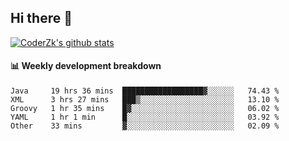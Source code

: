## Hi there 👋

[![CoderZk's github stats](https://github-readme-stats.vercel.app/api?username=zhoukuo123&show_icons=true&count_private=true)](https://github.com/anuraghazra/github-readme-stats)

#### :bar_chart: Weekly development breakdown

<!--START_SECTION:waka-->
```text
Java     19 hrs 36 mins  ██████████████████▓░░░░░░   74.43 % 
XML      3 hrs 27 mins   ███▒░░░░░░░░░░░░░░░░░░░░░   13.10 % 
Groovy   1 hr 35 mins    █▓░░░░░░░░░░░░░░░░░░░░░░░   06.02 % 
YAML     1 hr 1 min      █░░░░░░░░░░░░░░░░░░░░░░░░   03.92 % 
Other    33 mins         ▓░░░░░░░░░░░░░░░░░░░░░░░░   02.09 % 
```
<!--END_SECTION:waka-->
